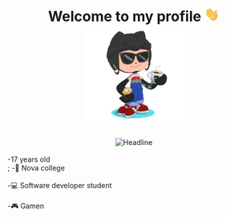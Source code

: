
<h1 align="center">Welcome to my profile <img src="https://raw.githubusercontent.com/ABSphreak/ABSphreak/master/gifs/Hi.gif" width="30px">  <div align=center>
        <img src="https://raw.githubusercontent.com/AhmedFathyDev/AhmedFathyDev/main/GitHub.png" alt="GitHub Octocat Drinking a Cup of Coffee" height="200">
    </div></h1>



<div align=center>
        <img src="https://readme-typing-svg.herokuapp.com?color=FF0000size=32&center=true&vCenter=true&width=600&height=50&lines=Hi+there+I'm+Youssef+%F0%9F%91%8B;Software+Developer+Student; 17 years old; Nova college;Software developer student; Gamen ;" alt="Headline" />
    </div>
<br>
-17 years old
</br>;
-🏫 Nova college
</br>
<br>
-💻 Software developer student
</br>
<br>
-🎮 Gamen 
</br>

